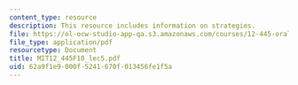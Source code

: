 ```yaml
---
content_type: resource
description: This resource includes information on strategies.
file: https://ol-ocw-studio-app-qa.s3.amazonaws.com/courses/12-445-oral-communication-in-the-earth-atmospheric-and-planetary-sciences-fall-2010/62a9f1e9000f5241670f013456fe1f5a_MIT12_445F10_lec5.pdf
file_type: application/pdf
resourcetype: Document
title: MIT12_445F10_lec5.pdf
uid: 62a9f1e9-000f-5241-670f-013456fe1f5a
---
```

